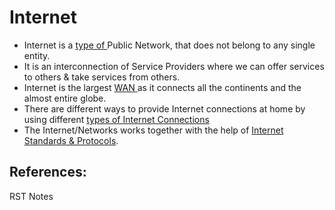 # Internet

* Internet is a [type of ](types-of-network.md)Public Network, that does not belong to any single entity.
* It is an interconnection of Service Providers where we can offer services to others & take services from others.
* Internet is the largest [WAN ](untitled.md)as it connects all the continents and the almost entire globe.
* There are different ways to provide Internet connections at home by using different [types of Internet Connections](untitled-2.md)
* The Internet/Networks works together with the help of [Internet Standards & Protocols](untitled-5.md).

## References:

RST Notes

